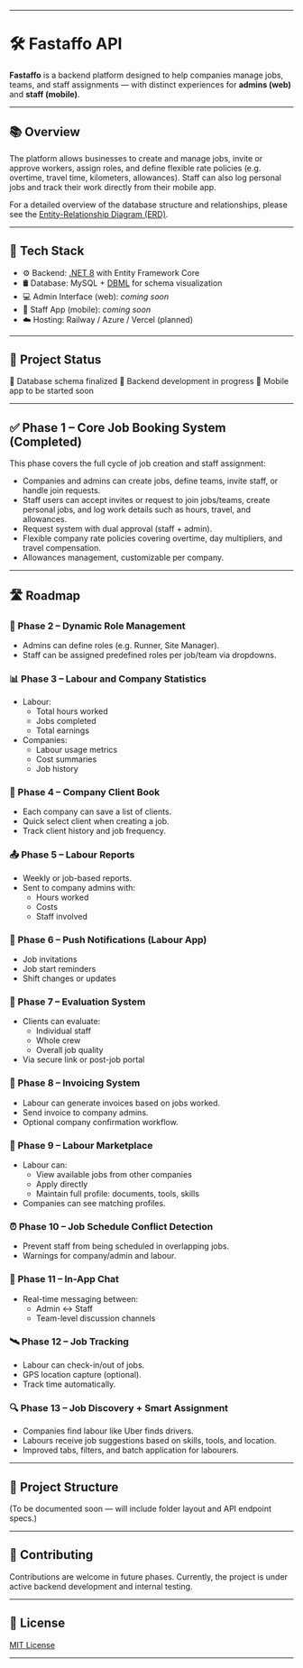
---

# 🛠️ Fastaffo API

**Fastaffo** is a backend platform designed to help companies manage jobs, teams, and staff assignments — with distinct experiences for **admins (web)** and **staff (mobile)**.

---

## 📚 Overview

The platform allows businesses to create and manage jobs, invite or approve workers, assign roles, and define flexible rate policies (e.g. overtime, travel time, kilometers, allowances).
Staff can also log personal jobs and track their work directly from their mobile app.

For a detailed overview of the database structure and relationships, please see the [Entity-Relationship Diagram (ERD)](https://dbdiagram.io/d/6856419ff039ec6d36397813).

---

## 🧱 Tech Stack

* ⚙️ Backend: [.NET 8](https://dotnet.microsoft.com/) with Entity Framework Core
* 🛢️ Database: MySQL + [DBML](https://dbdiagram.io/) for schema visualization
* 💻 Admin Interface (web): *coming soon*
* 📱 Staff App (mobile): *coming soon*
* ☁️ Hosting: Railway / Azure / Vercel (planned)

---

## 🚧 Project Status

📌 Database schema finalized
🔧 Backend development in progress
📱 Mobile app to be started soon

---

## ✅ Phase 1 – Core Job Booking System (Completed)

This phase covers the full cycle of job creation and staff assignment:

* Companies and admins can create jobs, define teams, invite staff, or handle join requests.
* Staff users can accept invites or request to join jobs/teams, create personal jobs, and log work details such as hours, travel, and allowances.
* Request system with dual approval (staff + admin).
* Flexible company rate policies covering overtime, day multipliers, and travel compensation.
* Allowances management, customizable per company.

---

## 🛣 Roadmap

### 🔄 Phase 2 – Dynamic Role Management
- Admins can define roles (e.g. Runner, Site Manager).
- Staff can be assigned predefined roles per job/team via dropdowns.

### 📊 Phase 3 – Labour and Company Statistics
- Labour:
  - Total hours worked
  - Jobs completed
  - Total earnings
- Companies:
  - Labour usage metrics
  - Cost summaries
  - Job history

### 📇 Phase 4 – Company Client Book
- Each company can save a list of clients.
- Quick select client when creating a job.
- Track client history and job frequency.

### 📤 Phase 5 – Labour Reports
- Weekly or job-based reports.
- Sent to company admins with:
  - Hours worked
  - Costs
  - Staff involved

### 🔔 Phase 6 – Push Notifications (Labour App)
- Job invitations
- Job start reminders
- Shift changes or updates

### 🌟 Phase 7 – Evaluation System
- Clients can evaluate:
  - Individual staff
  - Whole crew
  - Overall job quality
- Via secure link or post-job portal

### 📩 Phase 8 – Invoicing System
- Labour can generate invoices based on jobs worked.
- Send invoice to company admins.
- Optional company confirmation workflow.

### 🧭 Phase 9 – Labour Marketplace
- Labour can:
  - View available jobs from other companies
  - Apply directly
  - Maintain full profile: documents, tools, skills
- Companies can see matching profiles.

### ⏰ Phase 10 – Job Schedule Conflict Detection
- Prevent staff from being scheduled in overlapping jobs.
- Warnings for company/admin and labour.

### 💬 Phase 11 – In-App Chat
- Real-time messaging between:
  - Admin ↔ Staff
  - Team-level discussion channels

### 🛰 Phase 12 – Job Tracking
- Labour can check-in/out of jobs.
- GPS location capture (optional).
- Track time automatically.

### 🔍 Phase 13 – Job Discovery + Smart Assignment
- Companies find labour like Uber finds drivers.
- Labours receive job suggestions based on skills, tools, and location.
- Improved tabs, filters, and batch application for labourers.

---

## 📂 Project Structure

(To be documented soon — will include folder layout and API endpoint specs.)

---

## 📌 Contributing

Contributions are welcome in future phases. Currently, the project is under active backend development and internal testing.

---

## 📃 License

[MIT License](LICENSE)

---